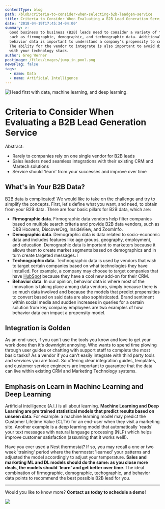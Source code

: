 ```yaml
---
contentType: blog
path: /blob/criteria-to-consider-when-selecting-b2b-leadgen-service
title: Criteria to Consider When Evaluating a B2B Lead Generation Service
date: '2018-04-19T17:45:34-04:00'
summary: >-
  Good business to business (B2B) leads need to consider a variety of factors,
  such as firmographic, demographic, and technographic data. Additionally,
  behavior data is important to understand a company's propensity to convert.
  The ability for the vendor to integrate is also important to avoid disruptions
  with your technology stack.
author: Greg Werner
postimage: /files/images/jump_in_pool.png
newsFlag: false
tags:
  - name: Data
  - name: Artificial Intelligence
---
```

![Head first with data, machine learning, and deep learning.](/files/images/jump_in_pool.png)

# Criteria to Consider When Evaluating a B2B Lead Generation Service

Abstract:

* Rarely to companies rely on one single vendor for B2B leads
* Sales leaders need seamless integrations with their existing CRM and Martech solutions
* Service should 'learn' from your successes and improve over time

## What's in Your B2B Data?

B2B data is complicated! We would like to take on the challenge and try to simplify the concepts. First, let's define what you want, and need, to obtain from your B2B data. There are four basic pillars for B2B data, which are:

* **Firmographic data**. Firmographic data vendors help filter companies based on multiple search criteria and provide B2B data vendors, such as D&B Hoovers, DiscoverOrg, InsideView, and ZoomInfo.
* **Demographic data**. Demographic data is data related to socio-economic data and includes features like age groups, geography, employment, and education. Demographic data is important to marketers because it allows them to create market segments based on demographics and in turn create targeted messages.  I
* **Technographic data**. Technographic data is used by vendors that wish to target certain companies based on what technologies they have installed. For example, a company may choose to target companies that have [HubSpot](https://hubspot.com) because they have a cool new add-on for their CRM.
* **Behavior data**. In our opinion, behavior data is where most of the innovation is taking place among data vendors, simply because there is so much data involved and because the models that predict propensities to convert based on said data are also sophisticated. Brand sentiment within social media and sudden increases in queries for a certain solution from key company employees are two examples of how behavior data can impact a propensity model.

## Integration is Golden

As an end-user, if you can't use the tools you know and love to get your work done then it's downright annoying. Who wants to spend time plowing through user guides or chatting with support staff to complete the most basic tasks? As a vendor if you can't easily integrate with third party tools and services you are toast. So offering clear integration guides, templates, and customer service engineers are important to guarantee that the data can live within existing CRM and Marketing Technology systems.

## Emphasis on Learn in Machine Learning and Deep Learning

Artificial intelligence (A.I.) is all about learning. **Machine Learning and Deep Learning are pre trained statistical models that predict results based on unseen data**. For example: a machine learning model may predict the Customer Lifetime Value (CLTV) for an end-user when they visit a marketing site. Another example is a deep learning model that automatically 'reads' your text messages with natural language processing (NLP) which helps improve customer satisfaction (assuming that it works well!). 

Have you ever used a Nest thermostat? If so, you may recall a one or two week 'training' period where the thermostat 'learned' your patterns and adjusted the model accordingly to adjust your temperature. **Sales and marketing ML and DL models should do the same: as you close more deals, the models should 'learn' and get better over time**. The ideal combination of firmographic, demographic, techographic, and behavior data points to recommend the best possible B2B lead for you.

- - -

Would you like to know more? **Contact us today to schedule a demo!**

[![](/files/images/button_schedule-a-demo.png)](https://www.cupofdata.com/onboard?utm_source=blog&utm_medium=cta&utm_campaign=demo)
